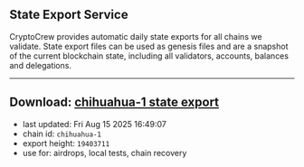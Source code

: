 ## State Export Service
CryptoCrew provides automatic daily state exports for all chains we validate. State export files can be used as genesis files and are a snapshot of the current blockchain state, including all validators, accounts, balances and delegations.

---
**Download: [chihuahua-1 state export](https://dl-eu2.ccvalidators.com/SERVICE/chihuahua/chihuahua-1_export_19403711.json)**
---

- last updated: Fri Aug 15 2025 16:49:07
- chain id: `chihuahua-1`
- export height: `19403711`
- use for: airdrops, local tests, chain recovery
